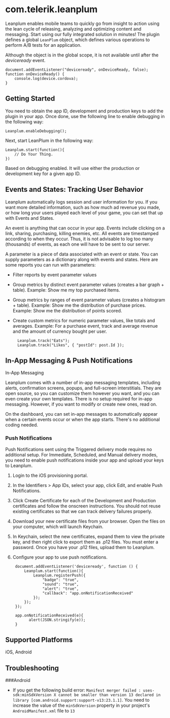 # com.telerik.leanplum

Leanplum enables mobile teams to quickly go from insight to action using the lean cycle of releasing, analyzing and optimizing content and messaging. Start using our fully integrated solution in minutes!
The plugin defines a global `LeanPlum` object, which defines various operations to perform A/B tests for an application.

Although the object is in the global scope, it is not available until after the _deviceready_ event.

    document.addEventListener("deviceready", onDeviceReady, false);
    function onDeviceReady() {
        console.log(device.cordova);
    }



## Getting Started

You need to obtain the app ID, development and production keys to add the plugin in your app. Once done, use the following line to enable debugging in the following way:

    Leanplum.enableDebugging();


Next, start LeanPlum in the following way:

    Leanplum.start(function(){
        // Do Your Thing.
    })

Based on debugging enabled. It will use either the production or development key for a given app ID.

## Events and States: Tracking User Behavior

Leanplum automatically logs session and user information for you. If you want more detailed information, such as how much ad revenue you made, or how long your users played each level of your game, you can set that up with Events and States.

An event is anything that can occur in your app. Events include clicking on a link, sharing, purchasing, killing enemies, etc. All events are timestamped according to when they occur. Thus, it is not advisable to log too many (thousands) of events, as each one will have to be sent to our server.

A parameter is a piece of data associated with an event or state. You can supply parameters as a dictionary along with events and states. Here are some reports you can run with parameters:

* Filter reports by event parameter values
* Group metrics by distinct event parameter values (creates a bar graph + table).
Example: Show me my top purchased items.
* Group metrics by ranges of event parameter values (creates a histogram + table).
Example: Show me the distribution of purchase prices.
Example: Show me the distribution of points scored.
* Create custom metrics for numeric parameter values, like totals and averages. Example: For a purchase event, track and average revenue and the amount of currency bought per user.


        Leanplum.track("Eats");
        Leanplum.track("Likes", { "postId": post.Id });


## In-App Messaging & Push Notifications

In-App Messaging

Leanplum comes with a number of in-app messaging templates, including alerts, confirmation screens, popups, and full-screen interstitials. They are open source, so you can customize them however you want, and you can even create your own templates. There is no setup required for in-app messaging. However, if you want to modify or create new ones, read on.

On the dashboard, you can set in-app messages to automatically appear when a certain events occur or when the app starts. There's no additional coding needed.

### Push Notifications

Push Notifications sent using the Triggered delivery mode requires no additional setup. For Immediate, Scheduled, and Manual delivery modes, you need to enable push notifications inside your app and upload your keys to Leanplum.

1. Login to the iOS provisioning portal.
2. In the Identifiers > App IDs, select your app, click Edit, and enable Push Notifications.
3. Click Create Certificate for each of the Development and Production certificates and follow the onscreen instructions. You should not reuse existing certificates so that we can track delivery failures properly.
4. Download your new certificate files from your browser. Open the files on your computer, which will launch Keychain.
5. In Keychain, select the new certificates, expand them to view the private key, and then right click to export them as .p12 files. You must enter a password.
Once you have your .p12 files, upload them to Leanplum.
6. Configure your app to use push notifications.

         
        document.addEventListener('deviceready', function () {
            Leanplum.start(function(){
                Leanplum.registerPush({
                    "badge": "true",
                    "sound": "true",
                    "alert": "true",
                    "callback": "app.onNotificationReceived"
                });
            });
        });
     
        app.onNotificationReceived(e){
              alert(JSON.stringify(e));
        }
         


## Supported Platforms

iOS, Android


## Troubleshooting

###Android

* If you get the following build error: `Manifest merger failed : uses-sdk:minSdkVersion X cannot be smaller than version 13 declared in library [com.android.support:support-v13:23.1.1]`. You need to increase the value of the `minSdkVersion` property in your project's `AndroidManifest.xml` file to `13` 